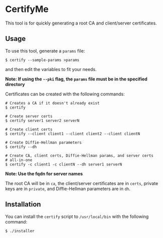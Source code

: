 # CertifyMe

This tool is for quickly generating a root CA and client/server
certificates.

## Usage

To use this tool, generate a `params` file:

```
$ certify --sample-params >params
```

and then edit the variables to fit your needs.

**Note: If using the `--pki` flag, the `params` file must be in the
specified directory**

Certificates can be created with the following commands:

```
# Creates a CA if it doesn't already exist
$ certify

# Create server certs
$ certify server1 server2 serverN

# Create client certs
$ certify --client client1 --client client2 --client clientN

# Create Diffie-Hellman parameters
$ certify --dh

# Create CA, client certs, Diffie-Hellman params, and server certs
# all-in-one
$ certify -c client1 -c clientN --dh server1 serverN
```

**Note: Use the fqdn for server names**

The root CA will be in `ca`, the client/server certificates are in
`certs`, private keys are in `private`, and Diffie-Hellman parameters
are in `dh`.

## Installation

You can install the `certify` script to `/usr/local/bin` with the
following command:

```
$ ./installer
```
